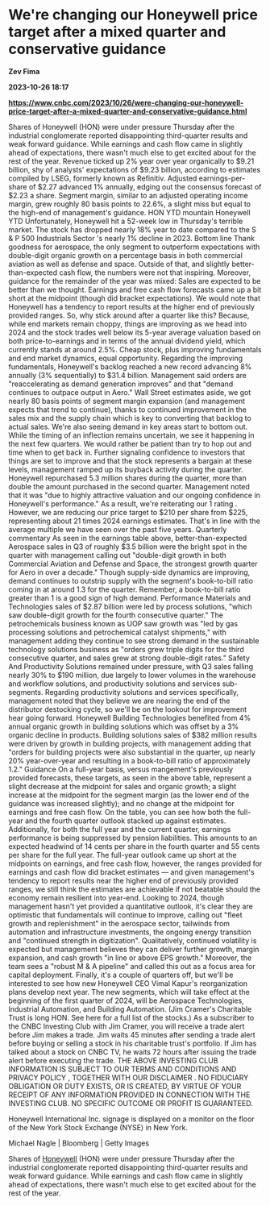 # We're changing our Honeywell price target after a mixed quarter and conservative guidance
**Zev Fima**

**2023-10-26 18:17**

**https://www.cnbc.com/2023/10/26/were-changing-our-honeywell-price-target-after-a-mixed-quarter-and-conservative-guidance.html**

Shares of Honeywell (HON) were under pressure Thursday after the industrial conglomerate reported disappointing third-quarter results and weak forward guidance. While earnings and cash flow came in slightly ahead of expectations, there wasn't much else to get excited about for the rest of the year. Revenue ticked up 2% year over year organically to $9.21 billion, shy of analysts' expectations of $9.23 billion, according to estimates compiled by LSEG, formerly known as Refinitiv. Adjusted earnings-per-share of $2.27 advanced 1% annually, edging out the consensus forecast of $2.23 a share. Segment margin, similar to an adjusted operating income margin, grew roughly 80 basis points to 22.6%, a slight miss but equal to the high-end of management's guidance. HON YTD mountain Honeywell YTD Unfortunately, Honeywell hit a 52-week low in Thursday's terrible market. The stock has dropped nearly 18% year to date compared to the S & P 500 Industrials Sector 's nearly 1% decline in 2023. Bottom line Thank goodness for aerospace, the only segment to outperform expectations with double-digit organic growth on a percentage basis in both commercial aviation as well as defense and space. Outside of that, and slightly better-than-expected cash flow, the numbers were not that inspiring. Moreover, guidance for the remainder of the year was mixed: Sales are expected to be better than we thought. Earnings and free cash flow forecasts came up a bit short at the midpoint (though did bracket expectations). We would note that Honeywell has a tendency to report results at the higher end of previously provided ranges. So, why stick around after a quarter like this? Because, while end markets remain choppy, things are improving as we head into 2024 and the stock trades well below its 5-year average valuation based on both price-to-earnings and in terms of the annual dividend yield, which currently stands at around 2.5%. Cheap stock, plus improving fundamentals and end market dynamics, equal opportunity. Regarding the improving fundamentals, Honeywell's backlog reached a new record advancing 8% annually (3% sequentially) to $31.4 billion. Management said orders are "reaccelerating as demand generation improves" and that "demand continues to outpace output in Aero." Wall Street estimates aside, we got nearly 80 basis points of segment margin expansion (and management expects that trend to continue), thanks to continued improvement in the sales mix and the supply chain which is key to converting that backlog to actual sales. We're also seeing demand in key areas start to bottom out. While the timing of an inflection remains uncertain, we see it happening in the next few quarters. We would rather be patient than try to hop out and time when to get back in. Further signaling confidence to investors that things are set to improve and that the stock represents a bargain at these levels, management ramped up its buyback activity during the quarter. Honeywell repurchased 5.3 million shares during the quarter, more than double the amount purchased in the second quarter. Management noted that it was "due to highly attractive valuation and our ongoing confidence in Honeywell's performance." As a result, we're reiterating our 1 rating . However, we are reducing our price target to $210 per share from $225, representing about 21 times 2024 earnings estimates. That's in line with the average multiple we have seen over the past five years. Quarterly commentary As seen in the earnings table above, better-than-expected Aerospace sales in Q3 of roughly $3.5 billion were the bright spot in the quarter with management calling out "double-digit growth in both Commercial Aviation and Defense and Space, the strongest growth quarter for Aero in over a decade." Though supply-side dynamics are improving, demand continues to outstrip supply with the segment's book-to-bill ratio coming in at around 1.3 for the quarter. Remember, a book-to-bill ratio greater than 1 is a good sign of high demand. Performance Materials and Technologies sales of $2.87 billion were led by process solutions, "which saw double-digit growth for the fourth consecutive quarter." The petrochemicals business known as UOP saw growth was "led by gas processing solutions and petrochemical catalyst shipments," with management adding they continue to see strong demand in the sustainable technology solutions business as "orders grew triple digits for the third consecutive quarter, and sales grew at strong double-digit rates." Safety And Productivity Solutions remained under pressure, with Q3 sales falling nearly 30% to $190 million, due largely to lower volumes in the warehouse and workflow solutions, and productivity solutions and services sub-segments. Regarding productivity solutions and services specifically, management noted that they believe we are nearing the end of the distributor destocking cycle, so we'll be on the lookout for improvement hear going forward. Honeywell Building Technologies benefited from 4% annual organic growth in building solutions which was offset by a 3% organic decline in products. Building solutions sales of $382 million results were driven by growth in building projects, with management adding that "orders for building projects were also substantial in the quarter, up nearly 20% year-over-year and resulting in a book-to-bill ratio of approximately 1.2." Guidance On a full-year basis, versus mangement's previously provided forecasts, these targets, as seen in the above table, represent a slight decrease at the midpoint for sales and organic growth; a slight increase at the midpoint for the segment margin (as the lower end of the guidance was increased slightly); and no change at the midpoint for earnings and free cash flow. On the table, you can see how both the full-year and the fourth quarter outlook stacked up against estimates. Additionally, for both the full year and the current quarter, earnings performance is being suppressed by pension liabilities. This amounts to an expected headwind of 14 cents per share in the fourth quarter and 55 cents per share for the full year. The full-year outlook came up short at the midpoints on earnings, and free cash flow, however, the ranges provided for earnings and cash flow did bracket estimates — and given management's tendency to report results near the higher end of previously provided ranges, we still think the estimates are achievable if not beatable should the economy remain resilient into year-end. Looking to 2024, though management hasn't yet provided a quantitative outlook, it's clear they are optimistic that fundamentals will continue to improve, calling out "fleet growth and replenishment" in the aerospace sector, tailwinds from automation and infrastructure investments, the ongoing energy transition and "continued strength in digitization". Qualitatively, continued volatility is expected but management believes they can deliver further growth, margin expansion, and cash growth "in line or above EPS growth." Moreover, the team sees a "robust M & A pipeline" and called this out as a focus area for capital deployment. Finally, it's a couple of quarters off, but we'll be interested to see how new Honeywell CEO Vimal Kapur's reorganization plans develop next year. The new segments, which will take effect at the beginning of the first quarter of 2024, will be Aerospace Technologies, Industrial Automation, and Building Automation. (Jim Cramer's Charitable Trust is long HON. See here for a full list of the stocks.) As a subscriber to the CNBC Investing Club with Jim Cramer, you will receive a trade alert before Jim makes a trade. Jim waits 45 minutes after sending a trade alert before buying or selling a stock in his charitable trust's portfolio. If Jim has talked about a stock on CNBC TV, he waits 72 hours after issuing the trade alert before executing the trade. THE ABOVE INVESTING CLUB INFORMATION IS SUBJECT TO OUR TERMS AND CONDITIONS AND PRIVACY POLICY , TOGETHER WITH OUR DISCLAIMER . NO FIDUCIARY OBLIGATION OR DUTY EXISTS, OR IS CREATED, BY VIRTUE OF YOUR RECEIPT OF ANY INFORMATION PROVIDED IN CONNECTION WITH THE INVESTING CLUB. NO SPECIFIC OUTCOME OR PROFIT IS GUARANTEED.

Honeywell International Inc. signage is displayed on a monitor on the floor of the New York Stock Exchange (NYSE) in New York.

Michael Nagle | Bloomberg | Getty Images

Shares of [Honeywell](https://www.cnbc.com/quotes/HON/) (HON) were under pressure Thursday after the industrial conglomerate reported disappointing third-quarter results and weak forward guidance. While earnings and cash flow came in slightly ahead of expectations, there wasn't much else to get excited about for the rest of the year.